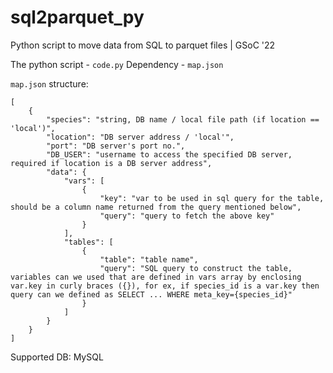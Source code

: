 # sql2parquet_py
Python script to move data from SQL to parquet files | GSoC '22

The python script - `code.py`
Dependency - `map.json`

`map.json` structure:
```
[
    {
        "species": "string, DB name / local file path (if location == 'local')",
        "location": "DB server address / 'local'",
        "port": "DB server's port no.",
        "DB_USER": "username to access the specified DB server, required if location is a DB server address",
        "data": {
            "vars": [
                {
                    "key": "var to be used in sql query for the table, should be a column name returned from the query mentioned below",
                    "query": "query to fetch the above key"
                }
            ],
            "tables": [
                {
                    "table": "table name",
                    "query": "SQL query to construct the table, variables can we used that are defined in vars array by enclosing var.key in curly braces ({}), for ex, if species_id is a var.key then query can we defined as SELECT ... WHERE meta_key={species_id}"
                }
            ]
        }
    }
]
```

Supported DB: MySQL